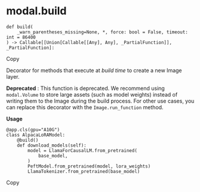 # modal.build

    
    
    def build(
        _warn_parentheses_missing=None, *, force: bool = False, timeout: int = 86400
    ) -> Callable[[Union[Callable[[Any], Any], _PartialFunction]], _PartialFunction]:

Copy

Decorator for methods that execute at _build time_ to create a new Image
layer.

**Deprecated** : This function is deprecated. We recommend using
`modal.Volume` to store large assets (such as model weights) instead of
writing them to the Image during the build process. For other use cases, you
can replace this decorator with the `Image.run_function` method.

**Usage**

    
    
    @app.cls(gpu="A10G")
    class AlpacaLoRAModel:
        @build()
        def download_models(self):
            model = LlamaForCausalLM.from_pretrained(
                base_model,
            )
            PeftModel.from_pretrained(model, lora_weights)
            LlamaTokenizer.from_pretrained(base_model)

Copy

